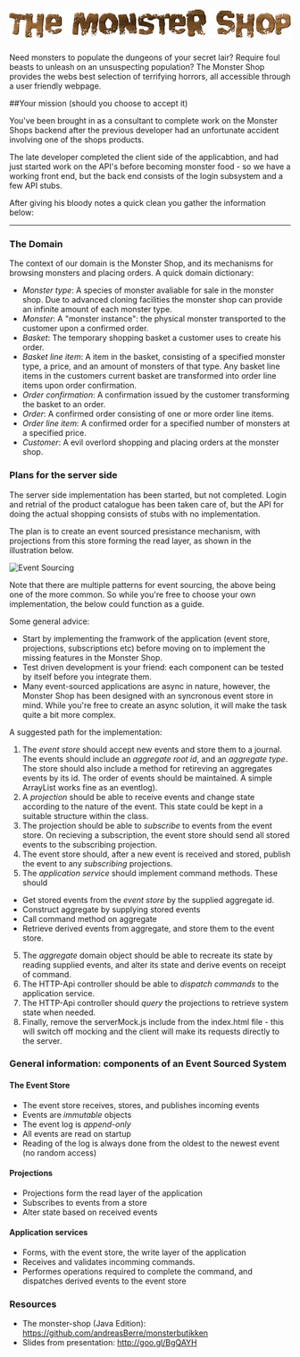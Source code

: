 ![Event Sourcing](src/main/webapp/img/logo.png "The Monster Shop")
================

Need monsters to populate the dungeons of your secret lair? Require foul beasts to unleash on an unsuspecting population? The Monster Shop provides the webs best selection of terrifying horrors, all accessible through a user friendly webpage.

##Your mission (should you choose to accept it)

You've been brought in as a consultant to complete work on the Monster Shops backend after the previous developer had an unfortunate accident involving one of the shops products.

The late developer completed the client side of the applicabtion, and had just started work on the API's before becoming monster food - so we have a working front end, but the back end consists of the login subsystem and a few API stubs.

After giving his bloody notes a quick clean you gather the information below:


---------------------------------------


### The Domain

The context of our domain is the Monster Shop, and its mechanisms for browsing monsters and placing orders. A quick domain dictionary:

* _Monster type_: A species of monster avaliable for sale in the monster shop. Due to advanced cloning facilities the monster shop can provide an infinite amount of each monster type.
* _Monster_: A "monster instance": the physical monster transported to the customer upon a confirmed order. 
* _Basket_: The temporary shopping basket a customer uses to create his order. 
* _Basket line item_: A item in the basket, consisting of a specified monster type, a price, and an amount of monsters of that type. Any basket line items in the customers current basket are transformed into order line items upon order confirmation.
* _Order confirmation_: A confirmation issued by the customer transforming the basket to an order.
* _Order_: A confirmed order consisting of one or more order line items.
* _Order line item_: A confirmed order for a specified number of monsters at a specified price.
* _Customer_: A evil overlord shopping and placing orders at the monster shop.


### Plans for the server side

The server side implementation has been started, but not completed. Login and retrial of the product catalogue has been taken care of, but the API for doing the actual shopping consists of stubs with no implementation. 

The plan is to create an event sourced presistance mechanism, with projections from this store forming the read layer, as shown in the illustration below.

![Event Sourcing](https://www.lucidchart.com/publicSegments/view/53270feb-641c-4392-8090-20110a005809/image.png "Event Sourcing")

Note that there are multiple patterns for event sourcing, the above being one of the more common. So while you're free to choose your own implementation, the below could function as a guide.

Some general advice: 

* Start by implementing the framwork of the application (event store, projections, subscriptions etc) before moving on to implement the missing features in the Monster Shop.
* Test driven development is your friend: each component can be tested by itself before you integrate them.
* Many event-sourced applications are async in nature, however, the Monster Shop has been designed with an syncronous event store in mind. While you're free to create an async solution, it will make the task quite a bit more complex.
 
A suggested path for the implementation:

1. The _event store_ should accept new events and store them to a journal. The events should include an _aggregate root id_, and an _aggregate type_. The store should also include a method for retireving an aggregates events by its id. The order of events should be maintained. A simple ArrayList works fine as an eventlog).
2. A _projection_ should be able to receive events and change state according to the nature of the event. This state could be kept in a suitable structure within the class.
3. The projection should be able to _subscribe_ to events from the event store. On recieving a subscription, the event store should send all stored events to the subscribing projection.
4. The event store should, after a new event is received and stored, publish the event to any _subscribing_ projections.
5. The _application service_ should implement command methods. These should 
  * Get stored events from the _event store_ by the supplied aggregate id.
  * Construct aggregate by supplying stored events
  * Call command method on aggregate
  * Retrieve derived events from aggregate, and store them to the event store.
5. The _aggregate_ domain object should be able to recreate its state by reading supplied events, and alter its state and derive events on receipt of command.
8. The HTTP-Api controller should be able to _dispatch commands_ to the application service.
9. The HTTP-Api controller should _query_ the projections to retrieve system state when needed.
10. Finally, remove the serverMock.js include from the index.html file - this will switch off mocking and the client will make its requests directly to the server. 

### General information: components of an Event Sourced System

#### The Event Store
* The event store receives, stores, and publishes incoming events
* Events are _immutable_ objects
* The event log is _append-only_
* All events are read on startup
* Reading of the log is always done from the oldest to the newest event (no random access)

#### Projections
* Projections form the read layer of the application
* Subscribes to events from a store
* Alter state based on received events

#### Application services
* Forms, with the event store, the write layer of the application
* Receives and validates incomming commands. 
* Performes operations required to complete the command, and dispatches derived events to the event store

### Resources

* The monster-shop (Java Edition): https://github.com/andreasBerre/monsterbutikken
* Slides from presentation: http://goo.gl/BgQAYH

